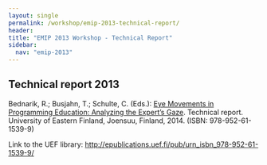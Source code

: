 ```yaml
---
layout: single
permalink: /workshop/emip-2013-technical-report/
header:
title: "EMIP 2013 Workshop - Technical Report"
sidebar:
  nav: "emip-2013"
---
```


## Technical report 2013
Bednarik, R.; Busjahn, T.; Schulte, C. (Eds.): [Eye Movements in Programming Education: Analyzing the Expert’s Gaze](/assets/emip2013_report.pdf). Technical report. University of Eastern Finland, Joensuu, Finland, 2014. (ISBN: 978-952-61-1539-9)

Link to the UEF library: http://epublications.uef.fi/pub/urn_isbn_978-952-61-1539-9/